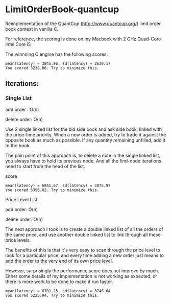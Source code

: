 # LimitOrderBook-quantcup

Reimplementation of the QuantCup (http://www.quantcup.org/) limit order book contest in vanilia C.

For reference, the scoring is done on my Macbook with 2 GHz Quad-Core Intel Core i5

The winnning C engine has the following scores:

```
mean(latency) = 3845.96, sd(latency) = 2630.17
You scored 3238.06. Try to minimize this.
```

## Iterations:

### Single List

add order : O(n)

delete order: O(n)

Use 2 single linked list for the bid side book and ask side book, linked with the price-time priority. When a new order is added, try to trade it against the opposite book as much as possible. If any quantity remaining unfilled, add it to the book.

The pain point of this approach is, to delete a note in the single linked list, you always have to hold its previous node. And all the find-node iterations need to start from the head of the list.

score

```
mean(latency) = 6841.67, sd(latency) = 3875.97
You scored 5358.82. Try to minimize this.
```

Price Level List

add order: O(n)

delete order: O(n)

The next approach I took is to create a double linked list of all the orders of the same price, and use another double linked list to link through all these price levels.

The benefits of this is that it's very easy to scan through the price level to look for a particular price, and every time adding a new order just means to add the order to the very end of its own price level.

However, surprisingly the performance score does not improve by much. Either some details of my implementation is not working as expected, or there is more work to be done to make it run faster.

```
mean(latency) = 6701.25, sd(latency) = 3746.64
You scored 5223.94. Try to minimize this.
```

